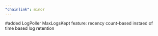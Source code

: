```yaml
---
"chainlink": minor
---
```


#added LogPoller MaxLogsKept feature: recency count-based instaed of time based log retention
